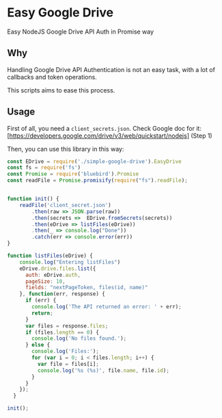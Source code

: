 # Easy Google Drive

Easy NodeJS Google Drive API Auth in Promise way

## Why

Handling Google Drive API Authentication is not an easy task, with a lot of callbacks and token operations.

This scripts aims to ease this process.

## Usage

First of all, you need a `client_secrets.json`. Check Google doc for it: 
[https://developers.google.com/drive/v3/web/quickstart/nodejs] (Step 1)

Then, you can use this library in this way:

```js
const EDrive = require('./simple-google-drive').EasyDrive
const fs = require('fs')
const Promise = require('bluebird').Promise
const readFile = Promise.promisify(require("fs").readFile);


function init() {
    readFile('client_secret.json')
        .then(raw => JSON.parse(raw))
        .then(secrets =>  EDrive.fromSecrets(secrets))
        .then(eDrive => listFiles(eDrive))
        .then(_ => console.log("Done"))
        .catch(err => console.error(err))
}

function listFiles(eDrive) {
    console.log("Entering listFiles")
    eDrive.drive.files.list({
      auth: eDrive.auth,
      pageSize: 10,
      fields: "nextPageToken, files(id, name)"
    }, function(err, response) {
      if (err) {
        console.log('The API returned an error: ' + err);
        return;
      }
      var files = response.files;
      if (files.length == 0) {
        console.log('No files found.');
      } else {
        console.log('Files:');
        for (var i = 0; i < files.length; i++) {
          var file = files[i];
          console.log('%s (%s)', file.name, file.id);
        }
      }
    });
  }

init();
```